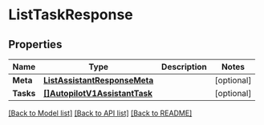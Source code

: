 # ListTaskResponse

## Properties

Name | Type | Description | Notes
------------ | ------------- | ------------- | -------------
**Meta** | [**ListAssistantResponseMeta**](ListAssistantResponse_meta.md) |  |[optional] 
**Tasks** | [**[]AutopilotV1AssistantTask**](autopilot.v1.assistant.task.md) |  |[optional] 

[[Back to Model list]](../README.md#documentation-for-models) [[Back to API list]](../README.md#documentation-for-api-endpoints) [[Back to README]](../README.md)


